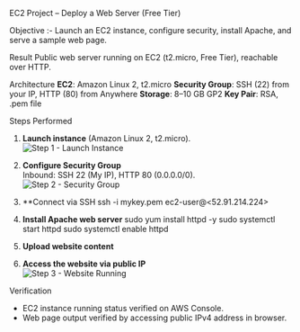  EC2 Project – Deploy a Web Server (Free Tier)

 Objective :-
Launch an EC2 instance, configure security, install Apache, and serve a sample web page.

Result
Public web server running on EC2 (t2.micro, Free Tier), reachable over HTTP.

 Architecture
**EC2**: Amazon Linux 2, t2.micro
 **Security Group**: SSH (22) from your IP, HTTP (80) from Anywhere
 **Storage**: 8–10 GB GP2
 **Key Pair**: RSA, .pem file

 Steps Performed

1. **Launch instance** (Amazon Linux 2, t2.micro).  
   ![Step 1 - Launch Instance](images/Screenshot-2025-08-24-003227.jpg)



2. **Configure Security Group**  
   Inbound: SSH 22 (My IP), HTTP 80 (0.0.0.0/0).  
   ![Step 2 - Security Group](images/Screenshot%202025-08-24%20003422.jpg)

3. **Connect via SSH
    ssh -i mykey.pem ec2-user@<52.91.214.224>


4. **Install Apache web server**
   sudo yum install httpd -y
   sudo systemctl start httpd
   sudo systemctl enable httpd


5. **Upload website content**

6. **Access the website via public IP**  
![Step 3 - Website Running](images/Screenshot%202025-08-24%20003128.jpg)


  Verification  
- EC2 instance running status verified on AWS Console.
- Web page output verified by accessing public IPv4 address in browser.




